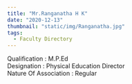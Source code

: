 ```yaml
---
title: "Mr.Ranganatha H K"
date: "2020-12-13"
thumbnail: "static/img/Ranganatha.jpg"
tags:
  - Faculty Directory
---
```


Qualification : M.P.Ed  
Designation : Physical Education Director  
Nature Of Association : Regular

